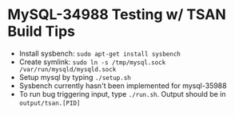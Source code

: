 # MySQL-34988 Testing w/ TSAN Build Tips
 * Install sysbench: `sudo apt-get install sysbench`
 * Create symlink: `sudo ln -s /tmp/mysql.sock /var/run/mysqld/mysqld.sock`
 * Setup mysql by typing `./setup.sh`
 * Sysbench currently hasn't been implemented for mysql-35988
 * To run bug triggering input, type `./run.sh`. Output should be in `output/tsan.[PID]`


